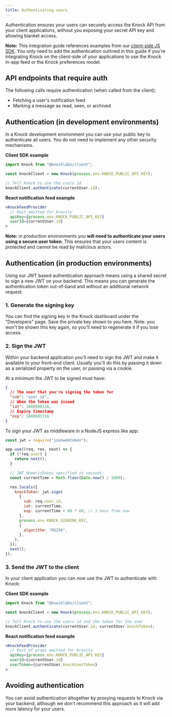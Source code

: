 ```yaml
---
title: Authenticating users
---
```


Authentication ensures your users can securely access the Knock API from your client
applications, without you exposing your secret API key and allowing blanket
access. 

**Note:** This integration guide references examples from our [client-side JS SDK](https://github.com/knocklabs/knock-client-js). You only need to add the authentication outlined in this guide if you're integrating Knock on the client-side of
your applications to use the Knock in-app feed or the Knock preferences model.

## API endpoints that require auth

The following calls require authentication (when called from the client):

- Fetching a user's notification feed
- Marking a message as read, seen, or archived

## Authentication (in development environments)

In a Knock development environment you can use your public key to authenticate all users. You do not need to implement any other security mechanisms.

**Client SDK example**

```js
import Knock from "@knocklabs/client";

const knockClient = new Knock(process.env.KNOCK_PUBLIC_API_KEY);

// Tell Knock to use the users id
knockClient.authenticate(currentUser.id);
```

**React notification feed example**

```jsx
<KnockFeedProvider
  // Rest omitted for brevity
  apiKey={process.env.KNOCK_PUBLIC_API_KEY}
  userId={currentUser.id}
>
```

**Note:** in production environments you **will need to authenticate your users using a secure user token**. This ensures
that your users content is protected and cannot be read by malicious actors.

## Authentication (in production environments)

Using our JWT based authentication approach means using a shared secret to sign a new JWT on your
backend. This means you can generate the authentication token out-of-band and without
an additional network request.

### 1. Generate the signing key

You can find the signing key in the Knock dashboard under the "Developers" page. Save the private
key shown to you here. Note: you won't be shown this key again, so you'll need to regenerate
it if you lose access.

### 2. Sign the JWT

Within your backend application you'll need to sign the JWT and make it available to your front-end
client. Usually you'll do this by passing it down as a serialized property on the user, or passing via a cookie.

At a minimum the JWT to be signed must have:

```json
{
  // The user that you're signing the token for
  "sub": "user_id",
  // When the token was issued
  "iat": 1608600116,
  // Expiry timestamp
  "exp": 1608603716
}
```

To sign your JWT as middleware in a NodeJS express like app:

```js
const jwt = require("jsonwebtoken");

app.use((req, res, next) => {
  if (!req.user) {
    return next();
  }

  // JWT NumericDates specified in seconds:
  const currentTime = Math.floor(Date.now() / 1000);

  res.locals({
    knockToken: jwt.sign(
      {
        sub: req.user.id,
        iat: currentTime,
        exp: currentTime + 60 * 60, // 1 hour from now
      },
      process.env.KNOCK_SIGNING_KEY,
      {
        algorithm: "RS256",
      },
    ),
  });
  next();
});
```

### 3. Send the JWT to the client

In your client application you can now use the JWT to authenticate with Knock:

**Client SDK example**

```js
import Knock from "@knocklabs/client";

const knockClient = new Knock(process.env.KNOCK_PUBLIC_API_KEY);

// Tell Knock to use the users id and the token for the user
knockClient.authenticate(currentUser.id, currentUser.knockToken);
```

**React notification feed example**

```jsx
<KnockFeedProvider
  // Rest of props omitted for brevity
  apiKey={process.env.KNOCK_PUBLIC_API_KEY}
  userId={currentUser.id}
  userToken={currentUser.knockUserToken}
>
```

## Avoiding authentication

You can avoid authentication altogether by proxying requests to Knock via your backend,
although we don't recommend this approach as it will add more latency for your users.

<br />